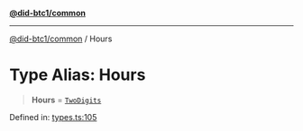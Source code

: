 [**@did-btc1/common**](../README.md)

***

[@did-btc1/common](../globals.md) / Hours

# Type Alias: Hours

> **Hours** = [`TwoDigits`](TwoDigits.md)

Defined in: [types.ts:105](https://github.com/dcdpr/did-btc1-js/blob/4ab6f9915d95beed9bc633644c9db1539395f512/packages/common/src/types.ts#L105)
